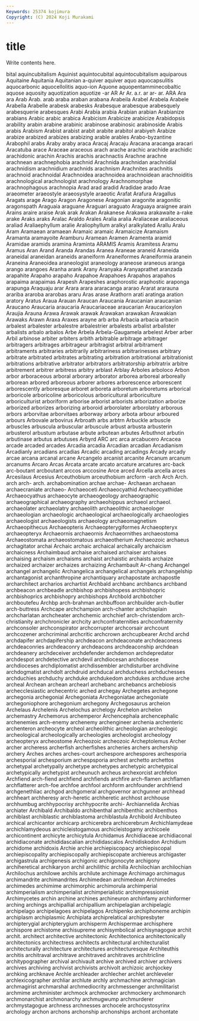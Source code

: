 ```yaml
---
Keywords: 25374 kojimura
Copyright: (C) 2024 Koji Murakami
---
```


# title

Write contents here.



bital
aquincubitalism Aquinist aquintocubital aquintocubitalism aquiparous Aquitaine Aquitania Aquitanian a-quiver aquiver
aquo aquocapsulitis aquocarbonic aquocellolitis aquo-ion Aquone aquopentamminecobaltic aquose aquosity aquotization
aquotize -ar AR Ar Ar. a.r. ar ar- ar. ARA
Ara ara Arab Arab. arab araba araban arabana Arabeila Arabel
Arabela Arabele Arabella Arabelle arabesk arabesks Arabesque arabesque arabesquely arabesquerie
arabesques Arabi Arabia arabia Arabian arabian Arabianize arabians Arabic arabic
arabica Arabicism Arabicize arabicize Arabidopsis arability arabin arabine arabinic arabinose
arabinosic arabinoside Arabis arabis Arabism Arabist arabist arabit arabite arabitol
arabiyeh Arabize arabize arabized arabizes arabizing arable arables Arabo-byzantine Arabophil
arabs Araby araby araca Aracaj Aracaju Aracana aracanga aracari Aracatuba
arace Araceae araceous arach arache arachic arachide arachidic arachidonic arachin
Arachis arachis arachnactis Arachne arachne arachnean arachnephobia arachnid Arachnida arachnidan
arachnidial arachnidism arachnidium arachnids arachnism Arachnites arachnitis arachnoid arachnoidal Arachnoidea
arachnoidea arachnoidean arachnoiditis arachnological arachnologist arachnology Arachnomorphae arachnophagous arachnopia Arad
arad aradid Aradidae arado Arae araeometer araeostyle araeosystyle araeotic Arafat
Arafura Aragallus Aragats arage Arago Aragon Aragonese Aragonian aragonite aragonitic
aragonspath Araguaia araguane Araguari araguato Araguaya araignee arain Arains araire
araise Arak arak Arakan Arakanese Arakawa arakawaite a-rake arake Araks
araks Aralac Araldo Arales Aralia aralia Araliaceae araliaceous araliad Araliaephyllum
aralie Araliophyllum aralkyl aralkylated Arallu Aralu Aram Aramaean aramaean Aramaic
aramaic Aramaicize Aramaism Aramanta aramayoite Aramburu Aramean Aramen Aramenta aramid
Aramidae aramids aramina Araminta ARAMIS Aramis Aramitess Aramu Aramus Aran
Arand Aranda Arandas Aranea Araneae araneid Araneida araneidal araneidan araneids
araneiform Araneiformes Araneiformia aranein Araneina Araneoidea araneologist araneology araneose araneous
aranga arango arangoes Aranha arank Arany Aranyaka Aranyaprathet aranzada arapahite
Arapaho arapaho Arapahoe Arapahoes Arapahos arapahos arapaima arapaimas Arapesh Arapeshes
araphorostic araphostic araponga arapunga Araquaju arar Arara arara araracanga ararao
Ararat ararauna arariba araroba ararobas araru Aras arase Arathorn arati
aratinga aration aratory Aratus Araua Arauan Araucan Araucania Araucanian araucanian
Araucano Araucaria araucaria Araucariaceae araucarian Araucarioxylon Araujia Arauna Arawa Arawak
arawak Arawakan arawakan Arawakian Arawaks Arawn Araxa Araxes arayne arb
arba Arbacia arbacia arbacin arbalest arbalester arbalestre arbalestrier arbalests arbalist
arbalister arbalists arbalo arbalos Arbe Arbela Arbela-Gaugamela arbelest Arber arber
Arbil arbinose arbiter arbiters arbith arbitrable arbitrage arbitrager arbitragers arbitrages
arbitrageur arbitragist arbitral arbitrament arbitraments arbitraries arbitrarily arbitrariness arbitrarinesses arbitrary
arbitrate arbitrated arbitrates arbitrating arbitration arbitrational arbitrationist arbitrations arbitrative arbitrator
arbitrators arbitratorship arbitratrix arbitre arbitrement arbitrer arbitress arbitry arblast Arblay
Arboles arboloco Arbon arbor arboraceous arboral arborary arborator arborea arboreal
arboreally arborean arbored arboreous arborer arbores arborescence arborescent arborescently arboresque
arboret arboreta arboretum arboretums arborical arboricole arboricoline arboricolous arboricultural arboriculture
arboriculturist arboriform arborise arborist arborists arborization arborize arborized arborizes arborizing
arboroid arborolater arborolatry arborous arbors arborvitae arborvitaes arborway arbory arbota
arbour arboured arbours Arbovale arbovirus Arbroath arbs arbtrn Arbuckle arbuscle
arbuscles arbuscula arbuscular arbuscule arbust arbusta arbusterin arbusterol arbustum arbutase
arbute arbutean arbutes Arbuthnot arbutin arbutinase arbutus arbutuses Arbyrd ARC
arc arca arcabucero Arcacea arcade arcaded arcades Arcadia arcadia Arcadian
arcadian Arcadianism Arcadianly arcadians arcadias Arcadic arcading arcadings Arcady arcady
arcae arcana arcanal arcane Arcangelo arcanist arcanite Arcanum arcanum arcanums
Arcaro Arcas Arcata arcate arcato arcature arcatures arc-back arc-boutant arcboutant
arccos arccosine Arce arced Arcella arcella arces Arcesilaus Arcesius Arceuthobium
arceuthobium arcform -arch Arch Arch. arch arch- arch. archabomination archae
archae- Archaean archaean archaecraniate archaeo- Archaeoceti Archaeocyathid Archaeocyathidae Archaeocyathus archaeocyte
archaeogeology archaeographic archaeographical archaeography archaeohippus archaeol archaeol. archaeolater archaeolatry archaeolith
archaeolithic archaeologer archaeologian archaeologic archaeological archaeologically archaeologies archaeologist archaeologists archaeology
archaeomagnetism Archaeopithecus Archaeopteris Archaeopterygiformes Archaeopteryx archaeopteryx Archaeornis archaeornis Archaeornithes archaeostoma
Archaeostomata archaeostomatous archaeotherium Archaeozoic archaeus archagitator archai Archaic archaic archaical
archaically archaicism archaicness Archaimbaud archaise archaised archaiser archaises archaising archaism
archaisms archaist archaistic archaists archaize archaized archaizer archaizes archaizing Archambault
Ar-chang Archangel archangel archangelic Archangelica archangelical archangels archangelship archantagonist archanthropine
archantiquary archapostate archapostle archarchitect archarios archartist Archbald archbanc archbancs archband
archbeacon archbeadle archbishop archbishopess archbishopric archbishoprics archbishopry archbishops Archbold archbotcher
archboutefeu Archbp arch-brahman archbuffoon archbuilder arch-butler arch-buttress Archcape archchampion arch-chanter
archchaplain archcharlatan archcheater archchemic archchief arch-christendom arch-christianity archchronicler archcity archconfraternities
archconfraternity archconsoler archconspirator archcorrupter archcorsair archcount archcozener archcriminal archcritic archcrown
archcupbearer Archd archd archdapifer archdapifership archdeacon archdeaconate archdeaconess archdeaconries archdeaconry
archdeacons archdeaconship archdean archdeanery archdeceiver archdefender archdemon archdepredator archdespot archdetective
archdevil archdiocesan archdiocese archdioceses archdiplomatist archdissembler archdisturber archdivine archdogmatist archdolt
archdruid archducal archduchess archduchesses archduchies archduchy archduke archdukedom archdukes archduxe
arche archeal Archean archean archearl archebanc archebancs archebiosis archecclesiastic archecentric
arched archegay Archegetes archegone archegonia archegonial Archegoniata Archegoniatae archegoniate archegoniophore
archegonium archegony Archegosaurus archeion Archelaus Archelenis Archelochus archelogy Archelon archelon
archemastry Archemorus archemperor Archencephala archencephalic archenemies arch-enemy archenemy archengineer archenia
archenteric archenteron archeocyte archeol archeolithic archeologian archeologic archeological archeologically archeologies
archeologist archeology archeopteryx archeostome Archeozoic archeozoic Archeptolemus Archer archer archeress
archerfish archerfishes archeries archers archership archery Arches arches arches-court archespore
archespores archesporia archesporial archesporium archespsporia archest archetto archettos archetypal archetypally
archetype archetypes archetypic archetypical archetypically archetypist archeunuch archeus archexorcist archfelon
Archfiend arch-fiend archfiend archfiends archfire arch-flamen archflamen archflatterer arch-foe archfoe
archfool archform archfounder archfriend archgenethliac archgod archgomeral archgovernor archgunner archhead
archheart archheresy arch-heretic archheretic archhost archhouse archhumbug archhypocrisy archhypocrite archi-
Archiannelida Archias archiater Archibald Archibaldo archibenthal archibenthic archibenthos archiblast archiblastic
archiblastoma archiblastula Archibold Archibuteo archical archicantor archicarp archicerebra archicerebrum Archichlamydeae
archichlamydeous archicleistogamous archicleistogamy archicoele archicontinent archicyte archicytula Archidamus Archidiaceae archidiaconal
archidiaconate archididascalian archididascalos Archidiskodon Archidium archidome archidoxis Archie archie archiepiscopacy
archiepiscopal archiepiscopality archiepiscopally archiepiscopate archiereus archigaster archigastrula archigenesis archigonic archigonocyte
archigony archiheretical archikaryon archil archilithic archilla Archilochian archilochian Archilochus archilowe
archils archilute archimage Archimago archimagus archimandrite archimandrites Archimedean archimedean Archimedes
archimedes archimime archimorphic archimorula archimperial archimperialism archimperialist archimperialistic archimpressionist Archimycetes
archin archine archines archineuron archinfamy archinformer arching archings archipallial archipallium
archipelagian archipelagic archipelago archipelagoes archipelagos Archipenko archiphoneme archipin archiplasm archiplasmic
Archiplata archiprelatical archipresbyter archipterygial archipterygium archisperm Archispermae archisphere archispore archistome
archisupreme archisymbolical archisynagogue archit archit. architect architective architectonic Architectonica architectonically
architectonics architectress architects architectural architecturalist architecturally architecture architectures architecturesque Architeuthis
architis architraval architrave architraved architraves architricline architypographer archival archivault archive
archived archiver archivers archives archiving archivist archivists archivolt archizoic archjockey
archking archknave Archle archleader archlecher archlet archleveler archlexicographer archliar archlute
archly archmachine archmagician archmagirist archmarshal archmediocrity archmessenger archmilitarist archmime archminister
archmock archmocker archmockery archmonarch archmonarchist archmonarchy archmugwump archmurderer archmystagogue archness
archnesses archocele archocystosyrinx archology archon archons archonship archonships archont archontate
